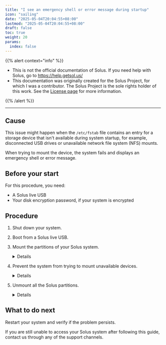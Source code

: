 ```yaml
---
title: "I see an emergency shell or error message during startup"
icon: "sailing"
date: "2025-05-04T20:04:55+08:00"
lastmod: "2025-05-04T20:04:55+08:00"
draft: false
toc: true
weight: 20
params:
  index: false
---
```


{{% alert context="info" %}}

- This is not the official documentation of Solus. If you need help with Solus, go to https://help.getsol.us/
- This documentation was originally created for the Solus Project, for which I was a contributor. The Solus Project is the sole rights holder of this work. See the [License page](/docs/license) for more information.

{{% /alert %}}

---

## Cause

This issue might happen when the `/etc/fstab` file contains an entry for a storage device that isn't available during system startup, for example, disconnected USB drives or unavailable network file system (NFS) mounts.

When trying to mount the device, the system fails and displays an emergency shell or error message.

## Before your start

For this procedure, you need:

- A Solus live USB
- Your disk encryption password, if your system is encrypted

## Procedure

1. Shut down your system.
1. Boot from a Solus live USB.
1. Mount the partitions of your Solus system.
   
   <details>

      To recover your system, you need to mount the Solus root (`/`) partition and all other partitions your system uses.
      
      1. Open a terminal.
      1. Mount the Solus root partition:
      
         1. Access as the root user by using the following command:
      
            ```bash
            sudo su
            ```
      
         2. Create a directory to serve as the mount point for your Solus system:
      
            ```bash
            mkdir /target
            ```
      
         3. Find the drive and partition of your Solus system using the `lsblk` command.
      
            After running the command, the system displays a list of all the drives in your computer:
      
            ```
            NAME                  MAJ:MIN RM   SIZE RO TYPE MOUNTPOINT
            sda                     8:0    0 238.5G  0 disk
            ├─sda1                  8:1    0   512M  0 part
            ├─sda2                  8:2    0   234G  0 part
            └─sda3                  8:3    0     4G  0 part [SWAP]
            sdb                     8:16   0 465.8G  0 disk
            ├─sdb1                  8:17   0     1G  0 part
            └─sdb2                  8:18   0 464.8G  0 part
              ├─SolusSystem-root  253:0    0 234.3G  0 lvm
              ├─SolusSystem-swap  253:1    0   3.7G  0 lvm  [SWAP]
            sdc                     8:32   1  14.9G  0 disk
            ├─sdc1                  8:33   1   4.2G  0 part /cdrom
            └─sdc2                  8:34   1   4.1M  0 part
            nvme0n1               259:0    0 476.9G  0 disk
            ├─nvme0n1p1           259:1    0   500M  0 part
            ├─nvme0n1p2           259:2    0    16M  0 part
            ├─nvme0n1p3           259:3    0   475G  0 part
            └─nvme0n1p4           259:4    0   1.4G  0 part
            ```
      
            You can use drive size or the number of partitions in each drive to determine which one is your Solus drive.
      
	  		{{< alert context="info" text="If you installed Solus on a _SATA_ drive, the name of the drive might be `sdX` (For example, `sda`). If you installed Solus on an _NVMe_ drive, the name of the drive might be `nvme#n#` (For example `nvme0n1`)." />}}
      
            Write down the name of the drive and the type.
      
         4. If the type of your drive is **lvm** or if your drive is encrypted:
      
            1. Check if the drive is encrypted.
      
               Encrypted drives do not have the label **decrypted** after the drive name:
      
               ```bash
               sdb                     8:16   0 465.8G  0 disk
               ├─sdb1                  8:17   0     1G  0 part
               └─sdb2                  8:18   0 464.8G  0 part
                 ├─SolusSystem-root  253:0    0   100G  0 lvm
                 └─SolusSystem-swap  253:1    0     8G  0 lvm  [SWAP]
               ```
      
               Decrypted drives have the label **decrypted** after the drive name:
      
               ```bash
               sdb                     8:16     0 465.8G  0 disk
               ├─sdb1                  8:17     0     1G  0 part
               └─sdb2                  8:18     0 464.8G  0 part
                └─decrypted           253:1    0   238G  0 crypt
                   ├─SolusSystem-root  253:0    0 234.3G  0 lvm
                   └─SolusSystem-swap  253:1    0   3.7G  0 lvm  [SWAP]
               ```
      
            1. If your drive is encrypted, use `cryptsetup` to decrypt it.
      
               ```bash
               cryptsetup luksOpen /dev/partitionName decrypted
               ```
      
               For example
      
               ```bash
               cryptsetup luksOpen /dev/sdb2 decrypted
               ```
      
         1. Mount the Solus root partition:
      
            - If your drive's type is _lvm_
              ```bash
              mount /dev/mapper/SolusSystem-Root /target
              ```
            - Otherwise:
              ```bash
              mount /dev/sdX# /target
              ```
      
      1. If your computer uses UEFI, mount the EFI system partition:
      
         In new installations, the EFI system partition (also known as ESP) is usually 1 GB in size. For older installations, the partition is usually 512 MB in size.
      
         1. Use `fdisk` to check the partitions of your drive:
      
            - If you have a SATA drive:
              ```bash
              fdisk -o Device,Size,Type -l /dev/sdX
              ```
            - If you have an NVMe drive:
            
              ```bash
              fdisk -o Device,Size,Type -l /dev/nvme0nX
              ```
            
              The system displays something similar to this:
            
              ```bash
              Device       Size Type
              /dev/sda1    512M EFI System
              /dev/sda2  111.3G Linux filesystem
              ```
            
              In this case, the EFI system partition is `/dev/sda1`
      
      1. Mount the EFI system partition:
      
         ```bash
         mount /dev/sdX# /target/boot
         ```
      
         For example:
      
         ```bash
         mount /dev/sda1 /target/boot
         ```
      
      1. Mount other partitions your system might have (for example, `/home`):
      
         ```bash
         mount /dev/sdX# /target/home
         ```
      
      1. Chroot to your Solus system:
      
         Chroot allows you to execute commands and use utilities from your main system directly. This is necessary to do specific repairs like fixing the bootloader.
      
         1. Run the following commands:
            ```bash
            mount --types proc /proc /target/proc
            mount --rbind /dev /target/dev
            mount --rbind /sys /target/sys
            mount --make-rslave /target/dev
            mount --make-rslave /target/sys
            ```
         1. Chroot into your system:
            ```bash
            chroot /target
            ```
   </details>

1.  Prevent the system from trying to mount unavailable devices.

    <details>

       1. Edit `/etc/fstab` using `nano`:

          ```bash
          nano /etc/fstab
          ```

       2. Find all the unavailable devices.
       3. Add the `noauto` option to the line corresponding to the unavailable device.
       
          For example:
       
          ```bash
          UUID=XXXXXX  /mnt/mydisk  exfat  noauto,uid=1000,gid=1000,umask=0022  0  0
          ```
       4. Save the file and restart your system.
    </details>

1.  Unmount all the Solus partitions.

    <details>

       1. Exit the chroot environment by pressing <kbd>CTRL + D</kbd>
       2. Unmount the Solus partitions:

          ```bash
          umount -R /target
          ```

       3. If your drive is encrypted:
        
       	  1. Deactivate your logical volumes and volume groups:
          
       	     ```bash
       	     lvchange -a n /dev/SolusSystem/Swap
       	     lvchange -a n /dev/SolusSystem/Root
       	     vgchange -a n SolusSystem
       	     ```
          
       	  2. Close the LUKS partition:
          
       	     ```bash
       	     cryptsetup luksClose decrypted
       	     ```

    </details>

## What to do next

Restart your system and verify if the problem persists.

If you are still unable to access your Solus system after following this guide, contact us through any of the support channels.